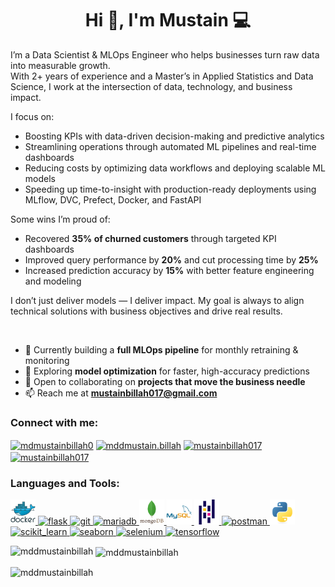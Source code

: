 <h1 align="center">Hi 👋, I'm Mustain 💻</h1>

I’m a Data Scientist & MLOps Engineer who helps businesses turn raw data into measurable growth.  
With 2+ years of experience and a Master’s in Applied Statistics and Data Science, I work at the intersection of data, technology, and business impact.

I focus on:
- Boosting KPIs with data-driven decision-making and predictive analytics  
- Streamlining operations through automated ML pipelines and real-time dashboards  
- Reducing costs by optimizing data workflows and deploying scalable ML models  
- Speeding up time-to-insight with production-ready deployments using MLflow, DVC, Prefect, Docker, and FastAPI  

Some wins I’m proud of:
- Recovered **35% of churned customers** through targeted KPI dashboards  
- Improved query performance by **20%** and cut processing time by **25%**  
- Increased prediction accuracy by **15%** with better feature engineering and modeling  

I don’t just deliver models — I deliver impact. My goal is always to align technical solutions with business objectives and drive real results.

<br>

- 🔭 Currently building a **full MLOps pipeline** for monthly retraining & monitoring  
- 🌱 Exploring **model optimization** for faster, high-accuracy predictions  
- 👯 Open to collaborating on **projects that move the business needle**  
- 📫 Reach me at **mustainbillah017@gmail.com**


<h3 align="left">Connect with me:</h3>
<p align="left">
<a href="https://linkedin.com/in/mdmustainbillah0" target="blank"><img align="center" src="https://raw.githubusercontent.com/rahuldkjain/github-profile-readme-generator/master/src/images/icons/Social/linked-in-alt.svg" alt="mdmustainbillah0" height="30" width="40" /></a>
<a href="https://fb.com/mddmustain.billah" target="blank"><img align="center" src="https://raw.githubusercontent.com/rahuldkjain/github-profile-readme-generator/master/src/images/icons/Social/facebook.svg" alt="mddmustain.billah" height="30" width="40" /></a>
<a href="https://www.hackerrank.com/mustainbillah017" target="blank"><img align="center" src="https://raw.githubusercontent.com/rahuldkjain/github-profile-readme-generator/master/src/images/icons/Social/hackerrank.svg" alt="mustainbillah017" height="30" width="40" /></a>
<a href="https://www.leetcode.com/mustainbillah017" target="blank"><img align="center" src="https://raw.githubusercontent.com/rahuldkjain/github-profile-readme-generator/master/src/images/icons/Social/leet-code.svg" alt="mustainbillah017" height="30" width="40" /></a>
</p>

<h3 align="left">Languages and Tools:</h3>
<p align="left"> <a href="https://www.docker.com/" target="_blank" rel="noreferrer"> <img src="https://raw.githubusercontent.com/devicons/devicon/master/icons/docker/docker-original-wordmark.svg" alt="docker" width="40" height="40"/> </a> <a href="https://flask.palletsprojects.com/" target="_blank" rel="noreferrer"> <img src="https://www.vectorlogo.zone/logos/pocoo_flask/pocoo_flask-icon.svg" alt="flask" width="40" height="40"/> </a> <a href="https://git-scm.com/" target="_blank" rel="noreferrer"> <img src="https://www.vectorlogo.zone/logos/git-scm/git-scm-icon.svg" alt="git" width="40" height="40"/> </a> <a href="https://mariadb.org/" target="_blank" rel="noreferrer"> <img src="https://www.vectorlogo.zone/logos/mariadb/mariadb-icon.svg" alt="mariadb" width="40" height="40"/> </a> <a href="https://www.mongodb.com/" target="_blank" rel="noreferrer"> <img src="https://raw.githubusercontent.com/devicons/devicon/master/icons/mongodb/mongodb-original-wordmark.svg" alt="mongodb" width="40" height="40"/> </a> <a href="https://www.mysql.com/" target="_blank" rel="noreferrer"> <img src="https://raw.githubusercontent.com/devicons/devicon/master/icons/mysql/mysql-original-wordmark.svg" alt="mysql" width="40" height="40"/> </a> <a href="https://pandas.pydata.org/" target="_blank" rel="noreferrer"> <img src="https://raw.githubusercontent.com/devicons/devicon/2ae2a900d2f041da66e950e4d48052658d850630/icons/pandas/pandas-original.svg" alt="pandas" width="40" height="40"/> </a> <a href="https://postman.com" target="_blank" rel="noreferrer"> <img src="https://www.vectorlogo.zone/logos/getpostman/getpostman-icon.svg" alt="postman" width="40" height="40"/> </a> <a href="https://www.python.org" target="_blank" rel="noreferrer"> <img src="https://raw.githubusercontent.com/devicons/devicon/master/icons/python/python-original.svg" alt="python" width="40" height="40"/> </a> <a href="https://scikit-learn.org/" target="_blank" rel="noreferrer"> <img src="https://upload.wikimedia.org/wikipedia/commons/0/05/Scikit_learn_logo_small.svg" alt="scikit_learn" width="40" height="40"/> </a> <a href="https://seaborn.pydata.org/" target="_blank" rel="noreferrer"> <img src="https://seaborn.pydata.org/_images/logo-mark-lightbg.svg" alt="seaborn" width="40" height="40"/> </a> <a href="https://www.selenium.dev" target="_blank" rel="noreferrer"> <img src="https://raw.githubusercontent.com/detain/svg-logos/780f25886640cef088af994181646db2f6b1a3f8/svg/selenium-logo.svg" alt="selenium" width="40" height="40"/> </a> <a href="https://www.tensorflow.org" target="_blank" rel="noreferrer"> <img src="https://www.vectorlogo.zone/logos/tensorflow/tensorflow-icon.svg" alt="tensorflow" width="40" height="40"/> </a> </p>

<p><img align="left" src="https://github-readme-stats.vercel.app/api/top-langs?username=mddmustainbillah&show_icons=true&locale=en&layout=compact" alt="mddmustainbillah" /></p>

<p>&nbsp;<img align="center" src="https://github-readme-stats.vercel.app/api?username=mddmustainbillah&show_icons=true&locale=en" alt="mddmustainbillah" /></p>

<p><img align="center" src="https://github-readme-streak-stats.herokuapp.com/?user=mddmustainbillah&" alt="mddmustainbillah" /></p>
